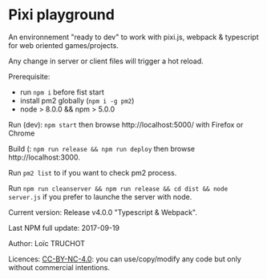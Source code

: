 # Pixi playground


An environnement "ready to dev" to work with pixi.js, webpack & typescript for web oriented games/projects.

Any change in server or client files will trigger a hot reload.


Prerequisite:
* run `npm i` before fist start
* install pm2 globally (`npm i -g pm2`)
* node > 8.0.0 && npm > 5.0.0


Run (dev): `npm start` then browse http://localhost:5000/ with Firefox or Chrome


Build (: `npm run release && npm run deploy` then browse http://localhost:3000.

Run `pm2 list` to if you want to check pm2 process.

Run `npm run cleanserver && npm run release && cd dist && node server.js` if you prefer to launche the server with node.


Current version: Release v4.0.0 "Typescript & Webpack".

Last NPM full update: 2017-09-19


Author: Loïc TRUCHOT

Licences: [CC-BY-NC-4.0](https://creativecommons.org/licenses/by-nc/4.0/): you can use/copy/modify any code but only without commercial intentions.
